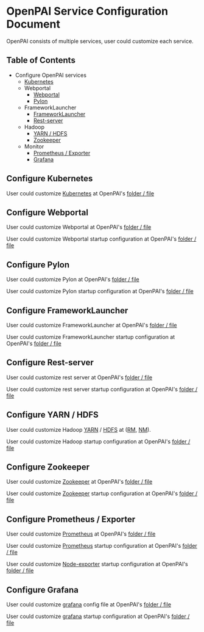 # OpenPAI Service Configuration Document

OpenPAI consists of multiple services, user could customize each service.

## Table of Contents

- Configure OpenPAI services
    - [Kubernetes](#kubernetes)
    - Webportal
      - [Webportal](#webportal)
      - [Pylon](#pylon)
    - FrameworkLauncher
      - [FrameworkLauncher](#frameworklauncher)
      - [Rest-server](#restserver)
    - Hadoop
      - [YARN / HDFS](#hadoop)
      - [Zookeeper](#zookeeper)
    - Monitor
      - [Prometheus / Exporter](#prometheus) 
      - [Grafana](#grafana)

## Configure Kubernetes <a name="kubernetes"></a>

User could customize [Kubernetes](https://kubernetes.io/) at OpenPAI's [folder / file](../../../deployment/k8sPaiLibrary/template)

## Configure Webportal <a name="webportal"></a>

User could customize Webportal at OpenPAI's [folder / file](../../webportal/README.md#Configuration) 

User could customize Webportal startup configuration at OpenPAI's [folder / file](../bootstrap/webportal/webportal.yaml.template) 

## Configure Pylon <a name="pylon"></a>

User could customize Pylon at OpenPAI's [folder / file](../../pylon/README.md#Configuration) 

User could customize Pylon startup configuration at OpenPAI's [folder / file](../bootstrap/pylon/pylon.yaml.template) 

## Configure FrameworkLauncher <a name="frameworklauncher"></a>

User could customize FrameworkLauncher at OpenPAI's [folder / file](../../frameworklauncher/doc/USERMANUAL.md#Configuration) 

User could customize FrameworkLauncher startup configuration at OpenPAI's [folder / file](../bootstrap/frameworklauncher/frameworklauncher.yaml.template) 

## Configure Rest-server <a name="restserver"></a>

User could customize rest server at OpenPAI's [folder / file](../bootstrap/rest-server/rest-server.yaml.template)

User could customize rest server startup configuration at OpenPAI's [folder / file](../../../src)

## Configure YARN / HDFS <a name="hadoop"></a>

User could customize Hadoop [YARN](https://hadoop.apache.org/docs/current/hadoop-yarn/hadoop-yarn-site/YARN.html) / [HDFS](https://hadoop.apache.org/docs/stable/hadoop-project-dist/hadoop-hdfs/HdfsUserGuide.html) at ([RM](../../../src/hadoop-resource-manager/deploy/hadoop-resource-manager-configuration), [NM](../../../src/hadoop-node-manager/deploy/hadoop-node-manager-configuration)).

User could customize Hadoop startup configuration at OpenPAI's [folder / file](../../../src)


## Configure Zookeeper <a name="zookeeper"></a>

User could customize [Zookeeper](https://zookeeper.apache.org/) at OpenPAI's [folder / file](../src/zookeeper/zoo.cfg) 

User could customize [Zookeeper](https://zookeeper.apache.org/) startup configuration at OpenPAI's [folder / file](../../../src/zookeeper/deploy/zookeeper.yaml.template)

## Configure Prometheus / Exporter <a name="prometheus"></a>

User could customize [Prometheus](https://prometheus.io/docs/prometheus/latest/configuration/configuration/) at OpenPAI's [folder / file](../bootstrap/prometheus/prometheus-configmap.yaml.template) 

User could customize [Prometheus](https://prometheus.io/docs/prometheus/latest/configuration/configuration/) startup configuration at OpenPAI's [folder / file](../bootstrap/prometheus/prometheus-deployment.yaml.template) 

User could customize [Node-exporter](https://github.com/prometheus/node_exporter) startup configuration at OpenPAI's [folder / file](../bootstrap/prometheus/node-exporter-ds.yaml.template) 

## Configure Grafana <a name="grafana"></a>

User could customize [grafana](http://docs.grafana.org/installation/configuration/) config file at OpenPAI's [folder / file](../src/grafana/grafana_config.sh) 

User could customize [grafana](http://docs.grafana.org/installation/configuration/) startup configuration at OpenPAI's [folder / file](../src/grafana/start_server.sh) 


